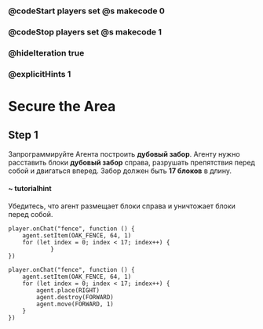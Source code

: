 ### @codeStart players set @s makecode 0
### @codeStop players set @s makecode 1

### @hideIteration true 
### @explicitHints 1


# Secure the Area

## Step 1
Запрограммируйте Агента построить **дубовый забор**. Агенту нужно расставить блоки **дубовый забор** справа, разрушать препятствия перед собой и двигаться вперед. Забор должен быть **17 блоков** в длину.
#### ~ tutorialhint
Убедитесь, что агент размещает блоки справа и уничтожает блоки перед собой. 

```blocks
player.onChat("fence", function () {
    agent.setItem(OAK_FENCE, 64, 1)
    for (let index = 0; index < 17; index++) {
            }
})
```
```ghost
player.onChat("fence", function () {
    agent.setItem(OAK_FENCE, 64, 1)
    for (let index = 0; index < 17; index++) {
        agent.place(RIGHT)
        agent.destroy(FORWARD)
        agent.move(FORWARD, 1)
    }
})
``` 


